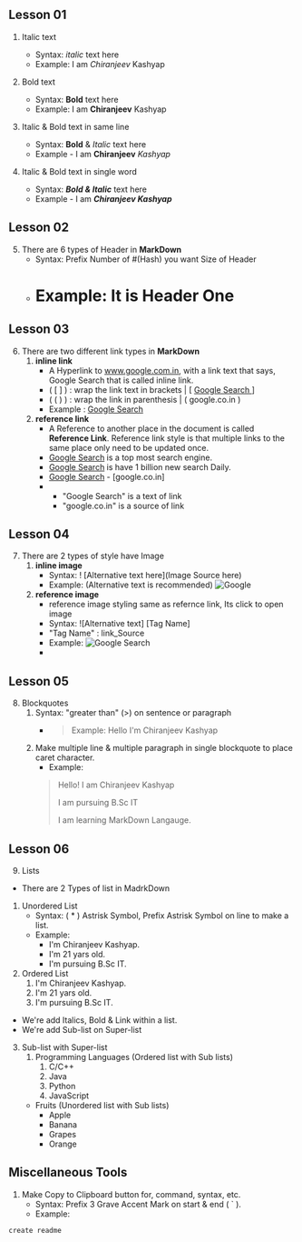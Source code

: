 ## Lesson 01
 1. Italic text
    - Syntax: _italic_ text here
    - Example: I am _Chiranjeev_ Kashyap

 2. Bold text
    - Syntax: **Bold** text here
    - Example: I am **Chiranjeev** Kashyap 

 3. Italic & Bold text in same line
    - Syntax: **Bold** & _Italic_ text here
    - Example - I am **Chiranjeev** _Kashyap_

 4. Italic & Bold text in single word
    - Syntax: **_Bold & Italic_** text here
    - Example - I am **_Chiranjeev Kashyap_**

## Lesson 02
 5. There are 6 types of Header in **MarkDown**
     - Syntax: Prefix Number of #(Hash) you want Size of Header
     - # Example: It is Header One

## Lesson 03 
 6. There are two different link types in **MarkDown**
     1. **inline link**
        - A Hyperlink to www.google.com.in, with a link text that says, Google Search that is called inline link.
        - ( [ ] ) : wrap the link text in brackets | [ [ Google Search ] ]
        - ( ( ) ) : wrap the link in parenthesis | ( google.co.in )
        - Example : [Google Search](google.co.in)
     2. **reference link**
        - A Reference to another place in the document is called **Reference Link**. Reference link style is that multiple links to the same place only need to be updated once.
        - [Google Search] is a top most search engine.
        - [Google Search] is have 1 billion new search Daily.
        - [Google Search] - [google.co.in]    
        - [Google Search]: [google.co.in]
            - "Google Search" is a text of link
            - "google.co.in" is a source of link

## Lesson 04
 7. There are 2 types of style have Image
    1. **inline image**
        - Syntax: ! [Alternative text here](Image Source here)
        - Example: (Alternative text is recommended) ![Google](https://www.freepnglogos.com/uploads/google-logo-png/google-logo-png-google-sva-scholarship-20.png)
    2. **reference image**
        - reference image styling same as refernce link, Its click to open image
        - Syntax: ![Alternative text] [Tag Name]
        - "Tag Name" : link_Source
        - Example:
        ![Google Search][Google]
        - [Google]: https://www.freepnglogos.com/uploads/google-logo-png/google-logo-png-google-sva-scholarship-20.png

## Lesson 05
 8. Blockquotes
    1. Syntax: "greater than" (>) on sentence or paragraph
        - >Example: Hello I'm Chiranjeev Kashyap
    2. Make multiple line & multiple paragraph in single blockquote to place caret character.
         - Example:
        > Hello! I am Chiranjeev Kashyap
        > 
        >I am pursuing B.Sc IT
        > 
        >I am learning MarkDown Langauge.

## Lesson 06
 9. Lists
   - There are 2 Types of list in MadrkDown
   1. Unordered List
      - Syntax: ( * ) Astrisk Symbol, Prefix Astrisk Symbol on line to make a list.
      - Example:
         - I'm Chiranjeev Kashyap.
         - I'm 21 yars old.
         - I'm pursuing B.Sc IT.
   2. Ordered List
         1. I'm Chiranjeev Kashyap.
         2. I'm 21 yars old.
         3. I'm pursuing B.Sc IT.
   - We're add Italics, Bold & Link within a list.
   - We're add Sub-list on Super-list 
   3. Sub-list with Super-list
      1. Programming Languages (Ordered list with Sub lists)
         1. C/C++
         2. Java
         3. Python
         4. JavaScript
      - Fruits (Unordered list with Sub lists)
         - Apple
         - Banana
         - Grapes
         - Orange

## Miscellaneous Tools
 1.  Make Copy to Clipboard button for, command, syntax, etc.
      * Syntax: Prefix 3 Grave Accent Mark on start & end ( ` ).
      * Example:

```
create readme
```